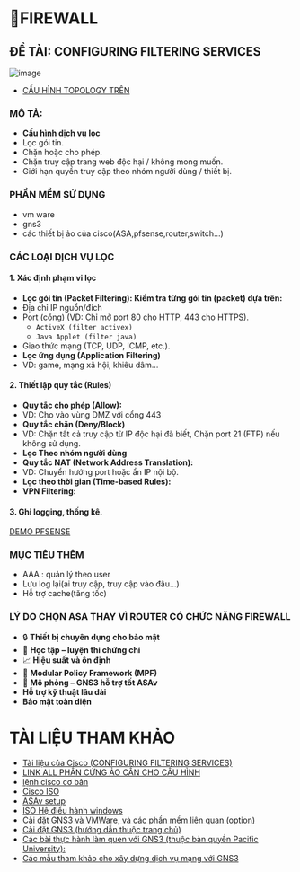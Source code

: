 # 📛FIREWALL
## ĐỀ TÀI: CONFIGURING FILTERING SERVICES
![image](https://github.com/user-attachments/assets/079c3a34-434a-4672-920c-a2ee832fc612)

- [CẤU HÌNH TOPOLOGY TRÊN](https://github.com/lh-dang/timhieu_tuonglua/blob/main/config_topology_tuonglua_bcnhom.md)
### MÔ TẢ: 
- **Cấu hình dịch vụ lọc**
- Lọc gói tin.
- Chặn hoặc cho phép.
- Chặn truy cập trang web độc hại / không mong muốn.
- Giới hạn quyền truy cập theo nhóm người dùng / thiết bị.
### PHẦN MỀM SỬ DỤNG
- vm ware
- gns3
- các thiết bị ảo của cisco(ASA,pfsense,router,switch...)

### CÁC LOẠI DỊCH VỤ LỌC
#### 1. Xác định phạm vi lọc
- **Lọc gói tin (Packet Filtering): Kiểm tra từng gói tin (packet) dựa trên:**
- Địa chỉ IP nguồn/đích
- Port (cổng) (VD: Chỉ mở port 80 cho HTTP, 443 cho HTTPS).
  - `ActiveX (filter activex)`
  - `Java Applet (filter java)`
- Giao thức mạng (TCP, UDP, ICMP, etc.).
- **Lọc ứng dụng (Application Filtering)**
- VD: game, mạng xã hội, khiêu dâm…
#### 2. Thiết lập quy tắc (Rules)
- **Quy tắc cho phép (Allow):**
- VD: Cho vào vùng DMZ với cổng 443
- **Quy tắc chặn (Deny/Block)**
- VD: Chặn tất cả truy cập từ IP độc hại đã biết, Chặn port 21 (FTP) nếu không sử dụng.
- **Lọc Theo nhóm người dùng**
- **Quy tắc NAT (Network Address Translation):**
- VD: Chuyển hướng port hoặc ẩn IP nội bộ.
- **Lọc theo thời gian (Time-based Rules):**
- **VPN Filtering:**
#### 3. Ghi logging, thống kê.
[DEMO PFSENSE](https://github.com/lh-dang/timhieu_tuonglua/blob/main/pfsense_demo.md)
### MỤC TIÊU THÊM
- AAA :  quản lý theo user
- Lưu log lại(ai truy cập, truy cập vào đâu...)
- Hỗ trợ cache(tăng tốc)
### LÝ DO CHỌN ASA THAY VÌ ROUTER CÓ CHỨC NĂNG FIREWALL
- 🔒 **Thiết bị chuyên dụng cho bảo mật** 
- 🧠 **Học tập – luyện thi chứng chỉ**    
- 📈 **Hiệu suất và ổn định**             
- 🧩 **Modular Policy Framework (MPF)**   
- 🔧 **Mô phỏng – GNS3 hỗ trợ tốt ASAv**  
- **Hỗ trợ kỹ thuật lâu dài**                 
- **Bảo mật toàn diện**
# TÀI LIỆU THAM KHẢO
- [Tài liệu của Cisco (CONFIGURING FILTERING SERVICES)](extension://bfdogplmndidlpjfhoijckpakkdjkkil/pdf/viewer.html?file=https%3A%2F%2Fwww.cisco.com%2Fc%2Fen%2Fus%2Ftd%2Fdocs%2Fsecurity%2Fasa%2Fasa91%2Fconfiguration%2Ffirewall%2Fasa_91_firewall_config%2Fprotect_filter.pdf)
- [LINK ALL PHẦN CỨNG ẢO CẦN CHO CẤU HÌNH](https://github.com/hegdepavankumar/Cisco-Images-for-GNS3-and-EVE-NG)
- [lệnh cisco cơ bản](https://quantrimang.com/cong-nghe/tong-hop-lenh-ccna-cisco-162612)
- [Cisco ISO](https://drive.google.com/drive/folders/1AUD4zwBhoVQW0SOOQr_mM-HNnfDVbdPl)
- [ASAv setup](https://www.gns3.com/community/featured/how-to-configure-any-asav-qcow2-)
- [ISO Hệ điều hành windows](https://docs.google.com/spreadsheets/d/1o5dmOw8jBCVGxFmlMOsKgoIKULMY7tk-TCSz67IJMc4/pubhtml?fbclid=IwAR2na-Puvgad5JfJz60OWF8xFd9loYG5UcC5Of4BlFnAGRXsk4vwA_B2f5w#)
- [Cài đặt GNS3 và VMWare, và các phần mềm liên quan (option)](https://github.com/bowlercbtlabs/Ansible-GNS3-Lab-Setup-part-1-GNS3-VMWare-Workstation-Ubuntu-and-Cisco-IOS-Install-/blob/main/Step%20By%20Step%20Guide.md)
- [Cài đặt GNS3 (hướng dẫn thuộc trang chủ)](https://docs.gns3.com/docs/getting-started/installation/windows/#introduction)
- [Các bài thực hành làm quen với GNS3 (thuộc bản quyền Pacific University):](https://cyberlab.pacific.edu/courses/comp177/labs/lab-1-gns3)
- [Các mẫu tham khảo cho xây dựng dịch vụ mạng với GNS3](https://gns3.com/marketplace/labs)
